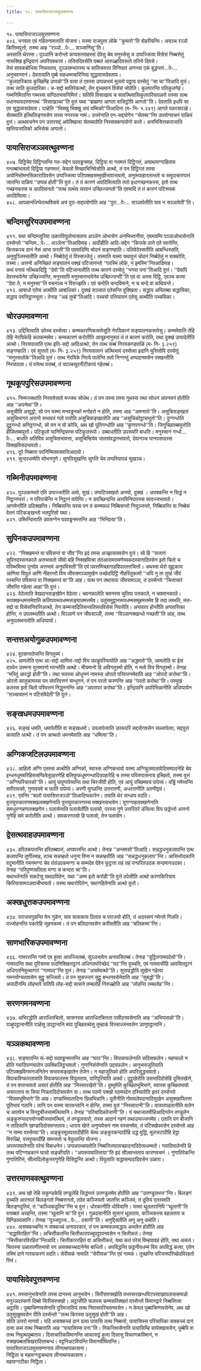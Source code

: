 ```yaml
---
title: १०. पायासिराजञ्ञसुत्तवण्णना

---
```

१०. पायासिराजञ्ञसुत्तवण्णना  
४०६. भगवता एवं गहितनामत्ताति योजना। यस्मा राजपुत्ता लोके ‘‘कुमारो’’ति वोहरीयन्ति। अयञ्च रञ्ञो कित्तिमपुत्तो, तस्मा आह ‘‘रञ्ञो…पे॰… सञ्जानिंसू’’ति।  
अस्साति थेरस्स। पुञ्ञानि करोन्तो कप्पसतसहस्सं देवेसु चेव मनुस्सेसु च उप्पज्जित्वा विसेसं निब्बत्तेतुं नासक्खि इन्द्रियानं अपरिपक्कत्ता। ततियदिवसेति पब्बतं आरुळ्हदिवसतो ततिये दिवसे।  
तेसं सावकबोधिया नियतताय, पुञ्ञसम्भारस्स च सातिसयत्ता विनिपातं अगन्त्वा एकं बुद्धन्तरं…पे॰… अनुभवन्तानं। देवतायाति पुब्बे सहधम्मचारिनिया सुद्धावासदेवताय।  
‘‘कुलदारिकाय कुच्छिम्हि उप्पन्नो’’ति वत्वा तं एवस्स उप्पन्नभावं मूलतो पट्ठाय दस्सेतुं ‘‘सा चा’’तिआदि वुत्तं। तत्थ साति कुलदारिका। च-सद्दो ब्यतिरेकत्थो, तेन वुच्चमानं विसेसं जोतेति। कुलघरन्ति पतिकुलगेहं। गब्भनिमित्तन्ति गब्भस्स सण्ठितभावनिमित्तं। सतिपि विसाखाय च सावत्थिवासिकुलपरियापन्नत्ते तस्सा तत्थ पधानभावदस्सनत्थं ‘‘विसाखञ्चा’’ति वुत्तं यथा ‘‘ब्राह्मणा आगता वासिट्ठोपि आगतो’’ति। देवताति इधपि सा एव सुद्धावासदेवता। पञ्हेति ‘‘भिक्खु भिक्खु अयं वम्मिको’’तिआदिना (म॰ नि॰ १.२४९) आगते पन्नरसपञ्हे।  
सेतब्याति इत्थिलिङ्गवसेन तस्स नगरस्स नामं। उत्तरेनाति एन-सद्दयोगेन ‘‘सेतब्य’’न्ति उपयोगवचनं पाळियं वुत्तं। अत्थवचनेन पन उत्तरसद्दं अपेक्खित्वा सेतब्यतोति निस्सक्कप्पयोगो कतो। अनभिसित्तकराजाति खत्तियजातिको अभिसेकं अप्पत्तो।  


## पायासिराजञ्ञवत्थुवण्णना

४०७. दिट्ठियेव दिट्ठिगतन्ति गत-सद्देन पदवड्ढनमाह, दिट्ठिया वा गतमत्तं दिट्ठिगतं, अयाथावग्गाहिताय गन्तब्बाभावतो दिट्ठिया गहणमत्तं, केवलो मिच्छाभिनिवेसोति अत्थो, तं पन दिट्ठिगतं तस्स अयोनिसोमनसिकारादिवसेन उप्पज्जित्वा पटिपक्खसम्मुखीभावाभावतो, अनुरूपाहारलाभतो च समुदाचारप्पत्तं जातन्ति पाळियं ‘‘उप्पन्नं होती’’ति वुत्तं। तं तं कारणं अपदिसित्वाति ततो इधागच्छनकस्स, इतो तत्थ गच्छनकस्स च अपदिसनतो ‘‘तत्थ तत्थेव सत्तानं उच्छिज्जनतो’’ति एवमादि तं तं कारणं पटिरूपकं अपदिसित्वा।  
४०८. आपन्नानधिप्पेतत्थविसये अयं पुरा-सद्दपयोगोति आह ‘‘पुरा…पे॰… सञ्ञापेतीति याव न सञ्ञापेती’’ति।  


## चन्दिमसूरियउपमावण्णना

४११. यथा चन्दिमसूरिया उळारविपुलोभासताय अञ्ञेन ओभासेन अनभिभवनीया, एवमयम्पि पञ्ञाओभासेनाति दस्सेन्तो ‘‘चन्दिम…पे॰… अञ्ञेना’’तिआदिमाह। आदीहीति आदि-सद्देन ‘‘कित्तके ठाने एते पवत्तेन्ति, कित्तकञ्च ठानं नेसं आभा फरती’’ति एवमादिम्पि चोदनं सङ्गण्हाति। पलिवेठेस्सतीति आबन्धिस्सति, अनुयुञ्जिस्सतीति अत्थो। निब्बेठेतुं तं विस्सज्जेतुं। तस्माति यस्मा यथावुत्तं चोदनं निब्बेठेतुं न सक्कोति, तस्मा। अत्तनो अनिच्छितं सङ्घातनं पक्खं पटिजानन्तो ‘‘परस्मिं लोके, न इमस्मि’’न्तिआदिमाह।  
कथं पनायं नत्थिकदिट्ठि ‘‘देवो’’ति पटिजानातीति तत्थ कारणं दस्सेतुं ‘‘भगवा पना’’तिआदि वुत्तं। ‘‘देवापि देवत्तभावेनेव उच्छिज्जन्ति, मनुस्सापि मनुस्सत्तभावेनेव उच्छिज्जन्ती’’ति एवं वा अस्स दिट्ठि, एवञ्च कत्वा ‘‘देवा ते, न मनुस्सा’’ति वचनञ्च न विरुज्झति। एवं चन्देति चन्दविमाने, न च चन्दे वा कथियन्ते।  
४१२. आबाधो एतेसं अत्थीति आबाधिका। दुक्खं सञ्जातं एतेसन्ति दुक्खिता। सद्धाय अयितब्बा सद्धायिका, सद्धाय पवत्तिट्ठानभूता। तेनाह ‘‘अहं तुम्हे’’तिआदि। पच्चयो पत्तियायनं एतेसु अत्थीति पच्चयिका।  


## चोरउपमावण्णना

४१३. उद्दिसित्वाति उपेच्च दस्सेत्वा। कम्मकारणिकसत्तेसूति नेरयिकानं सङ्घातनकसत्तेसु। कम्ममेवाति तेहि तेहि नेरयिकेहि कतकम्ममेव। कम्मकारणं करोतीति आयूहनानुरूपं तं तं कारणं करोति, तथा दुक्खं उप्पादेतीति अत्थो। निरयपालाति एत्थ इति-सद्दो आदिअत्थो, तेन तत्थ सब्बं निरयकण्डपाळिं (म॰ नि॰ ३.२५९) सङ्गण्हाति। एवं सुत्ततो (म॰ नि॰ ३.२५९) निरयपालानं अत्थिभावं दस्सेत्वा इदानि युत्तितोपि दस्सेतुं ‘‘मनुस्सलोके’’तिआदि वुत्तं। तत्थ नेरयिके निरये पालेन्ति ततो निग्गन्तुं अप्पदानवसेन रक्खन्तीति निरयपाला। यं पनेत्थ वत्तब्बं, तं पपञ्चसूदनीटीकायं गहेतब्बं।  


## गूथकूपपुरिसउपमावण्णना

४१५. निम्मज्जथाति निरवसेसतो मज्जथ सोधेथ। तं पन तस्स तस्स गूथस्स तथा सोधनं अपनयनं होतीति आह ‘‘अपनेथा’’ति।  
असुचीति असुद्धो, सो पन यस्मा मनवड्ढनको मनोहरो न होति, तस्मा आह ‘‘अमनापो’’ति। असुचिसङ्खातं असुचिभागतं अत्तनो सभावतं गतो पत्तोति असुचिसङ्खातोति आह ‘‘असुचिकोट्ठासभूतो’’ति। दुग्गन्धोति दुट्ठगन्धो अनिट्ठगन्धो, सो पन न यो कोचि, अथ खो पूतिगन्धोति आह ‘‘कुणपगन्धो’’ति। जिगुच्छितब्बयुत्तोति हीळितब्बयुत्तो। पटिकूलो घानिन्द्रियस्स पटिकूलरूपो। उब्बाधतीति उपरूपरि बाधति। मनुस्सानं गन्धो…पे॰… बाधति अतिविय असुचिसभावत्ता, असुचिम्हियेव जातसंवद्धनभावतो, देवानञ्च घानपसादस्स तिक्खविसदभावतो।  
४१६. दूरे निब्बत्ता परनिम्मितवसवत्तिआदयो।  
४१९. सुन्दरधम्मेति सोभनगुणे। सुगतिसुखन्ति सुगति चेव तप्परियापन्नं सुखञ्च।  


## गब्भिनीउपमावण्णना

४२०. पुञ्ञकम्मतो एति उप्पज्जतीति अयो, सुखं। तप्पटिपक्खतो अनयो, दुक्खं । अपक्कन्ति न सिद्धं न निट्ठानप्पत्तं। न परिपाचेन्ति न निट्ठानं पापेन्ति। न उपच्छिन्दन्ति अत्तविनिपातस्स सावज्जभावतो। आगमेन्तीति उदिक्खन्ति। निब्बिसन्ति यस्स पन तं कम्मफलं निब्बिसन्तो नियुञ्जन्तो, निब्बिसन्ति वा निब्बेसं वेतनं पटिकङ्खन्तो भतपुरिसो यथा।  
४२१. उब्भिन्दित्वाति उपसग्गेन पदवड्ढनमत्तन्ति आह ‘‘भिन्दित्वा’’ति।  


## सुपिनकउपमावण्णना

४२२. ‘‘निक्खमन्तं वा पविसन्तं वा जीव’’न्ति इदं तस्स अज्झासयवसेन वुत्तं। सो हि ‘‘सत्तानं सुपिनदस्सनकाले अत्तभावतो जीवो बहि निक्खमित्वा तंतंआरामरामणेय्यकदस्सनादिवसेन इतो चितो च परिब्भमित्वा पुनदेव अत्तभावं अनुपविसती’’ति एवं पवत्तमिच्छागाहविपल्लत्तचित्तो। अथस्स थेरो खुद्दकाय आणिया विपुलं आणिं नीहरन्तो विय जीवसमञ्ञामुखेन उच्छेददिट्ठिं नीहरितुकामो ‘‘अपि नु ता तुय्हं जीवं पस्सन्ति पविसन्तं वा निक्खमन्तं वा’’ति आह। यत्थ पन तथारूपा जीवसमञ्ञा, तं दस्सेन्तो ‘‘चित्ताचारं जीवन्ति गहेत्वा आहा’’ति वुत्तं।  
४२३. वेठेत्वाति वेखदानसङ्खेपेन वेठेत्वा। चवनकालेति चवनस्स चुतिया पत्तकाले, न चवमानकाले। रूपक्खन्धमत्तमेवाति कतिपयरूपधम्मसङ्घातमत्तमेव। उतुसमुट्ठानरूपधम्मसमूहमत्तमेव हि तदा लब्भति, मत्त-सद्दो वा विसेसनिवत्तिअत्थो, तेन कम्मजादितिसन्ततिरूपविसेसं निवत्तेति। अप्पवत्ता होन्तीति अप्पवत्तिका होन्ति, न उपलब्भतीति अत्थो। विञ्ञाणे पन जीवसञ्ञी, तस्मा ‘‘विञ्ञाणक्खन्धो गच्छती’’ति आह, तत्थ अनुपलब्भनतोति अधिप्पायो।  


## सन्तत्तअयोगुळउपमावण्णना

४२४. वूपसन्ततेजन्ति विगतुस्मं।  
४२५. आमतोति एत्थ आ-सद्दो आमिस-सद्दो विय उपड्ढपरियायोति आह ‘‘अद्धमतो’’ति, आमतोति वा ईसं दरथेन उस्मना युत्तमरणो मरन्तोति अत्थो। मीयमानो हि अविगतुस्मो होति, न मतो विय विगतुस्मो। तेनाह ‘‘मरितुं आरद्धो होती’’ति। तथा रूपस्स ओधुननं नामस्स ओरतो परिवत्तनमेवाति आह ‘‘ओरतो करोथा’’ति। ओरतो कातुकामस्स पन संपरिवत्तनं सन्धुननं, तं पन परतो करणन्ति आह ‘‘परतो करोथा’’ति। परमुखं कतस्स इतो चितो परिवत्तनं निद्धुननन्ति आह ‘‘अपरापरं करोथा’’ति। इन्द्रियानि अपरिभिन्नानीति अधिप्पायेन ‘‘तञ्चायतनं न पटिसंवेदेती’’ति वुत्तं।  


## सङ्खधमउपमावण्णना

४२६. सङ्खं धमति, धमापेतीति वा सङ्खधमो। उपलापेत्वाति उपरूपरि सद्दयोगवसेन सल्लापेत्वा, सद्दयुत्तं कत्वाति अत्थो। तं पन अत्थतो धमनमेवाति आह ‘‘धमित्वा’’ति।  


## अग्गिकजटिलउपमावण्णना

४२८. आहितो अग्गि एतस्स अत्थीति अग्गिको, स्वास्स अग्गिकभावो यस्मा अग्गिहुतमालावेदिसम्पादनेहि चेव इन्धनधूमबरिहिससप्पितेलूपहरणेहि बलिपुप्फधूमगन्धादिउपहारेहि च तस्स पयिरुपासनाय इच्छितो, तस्मा वुत्तं ‘‘अग्गिपरिचारको’’ति। आयुं पापुणापेय्यन्ति यथा चिरजीवी होति, एवं आयुं पच्छिमवयं पापेय्यं। वड्ढिं गमेय्यन्ति सरीरावयवे, गुणावयवे च फातिं पापेय्यं। अरणी युगळन्ति उत्तरारणी, अधरारणीति अरणीद्वयं।  
४२९. एवन्ति ‘‘बालो पायासिराजञ्ञो’’तिआदिप्पकारेन। तयाति थेरं सन्धाय वदति। वुत्तयुत्तकारणमक्खलक्खणेनाति वुत्तयुत्तकारणस्स मक्खनसभावेन। युगग्गाहलक्खणेनाति समधुरग्गहणलक्खणेन। पलासेनाति पलासेतीति पलासो, परस्स गुणे उत्तरितरे डंसित्वा विय छड्डेन्तो अत्तनो गुणेहि समे करोतीति अत्थो। समकरणरसो हि पलासो, तेन पलासेन।  


## द्वेसत्थवाहउपमावण्णना

४३०. हरितकपत्तन्ति हरितब्बपत्तं, अप्पपत्तन्ति अत्थो। तेनाह ‘‘अन्तमसो’’तिआदि। सन्नद्धधनुकलापन्ति एत्थ कलापन्ति तूणीरमाह, तञ्च सन्नय्हतो धनुना विना न सन्नय्हतीति आह ‘‘सन्नद्धधनुकलाप’’न्ति। आसित्तोदकानि वटुमानीति गमनमग्गा चेव तंतंउदकमग्गा च सम्मदेव देवेन फुट्ठत्ता तहं तहं पग्घरितउदक सन्दमानउदका। तेनाह ‘‘परिपुण्णसलिला मग्गा च कन्दरा चा’’ति।  
यथाभतेनाति सकटेसु यथाठपितेन, यथा ‘‘अम्म इतो करोही’’ति वुत्ते ठपेसीति अत्थो करणकिरियाय किरियासामञ्ञवाचीभावतो। तस्मा यथारोपितेन, यथागहितेनाति अत्थो वुत्तो।  


## अक्खधुत्तकउपमावण्णना

४३४. पराजयगुळन्ति येन गुळेन, याय सलाकाय ठिताय च पराजयो होति, तं अदस्सनं गमेन्तो गिलति। पज्जोहनन्ति पकारेहि जुहनकम्मं। तं पन बलिदानवसेन करीयतीति आह ‘‘बलिकम्म’’न्ति।  


## साणभारिकउपमावण्णना

४३६. गामपत्तन्ति गामो एव हुत्वा आपज्जितब्बं, सुञ्ञभावेन अनावसितब्बं। तेनाह ‘‘वुट्ठितगामपदेसो’’ति। गामपदन्ति यथा पुरिसस्स पादनिक्खित्तट्ठानं अधिगतपरिच्छेदं ‘‘पद’’न्ति वुच्चति, एवं गामवासीहि आवसितट्ठानं अधिगतनिवुत्थागारं ‘‘गामपद’’न्ति वुत्तं। तेनाह ‘‘अयमेवत्थो’’ति। सुसन्नद्धोति सुखेन गहेत्वा गमनयोग्यतावसेन सुट्ठु सज्जितो। तं पन सुसज्जनं सुट्ठु बन्धनवसेनेवाति आह ‘‘सुबद्धो’’ति।  
अयादीनम्पि लोहभावे सतिपि लोह-सद्दो सासने तम्बलोहे निरुळ्होति आह ‘‘लोहन्ति तम्बलोह’’न्ति।  


## सरणगमनवण्णना

४३७. अभिरद्धोति आराधितचित्तो, सासनस्स आराधितचित्तता पसीदनवसेनाति आह ‘‘अभिप्पसन्नो’’ति। पञ्हुपट्ठानानीति पञ्हेसु उपट्ठानानि मया पुच्छितत्थेसु तुम्हाकं विस्सज्जनवसेन ञाणुपट्ठानानि।  


## यञ्ञकथावण्णना

४३८. सङ्घातन्ति सं-सद्दो पदवड्ढनमत्तन्ति आह ‘‘घात’’न्ति। विपाकफलेनाति सदिसफलेन। महप्फलो न होति गवादिपाणघातेन उपक्किलिट्ठभावतो। गुणानिसंसेनाति उद्दयफलेन। आनुभावजुतियाति पटिपक्खविगमनजनितेन सभावसङ्खातेन तेजेन। न महाजुतिको होति अपरिसुद्धभावतो। विपाकविप्फारतायाति विपाकफलस्स विपुलताय, पारिपूरियाति अत्थो। दुट्ठुखेत्तेति उसभादिदोसेहि दूसितखेत्ते, तं पन वप्पाभावतो असारं होतीति आह ‘‘निस्सारखेत्ते’’ति। दुब्भूमेति कुच्छितभूमिभागे, स्वास्स कुच्छितभावो असारताय वा सिया निन्नतादिदोसवसेन वा। तत्थ पठमो पक्खो पठमपदेन दस्सितोति इतरं दस्सेन्तो ‘‘विसमभूमिभागे’’ति आह। दण्डाभिघातादिना छिन्नभिन्नानि। पूतीनीति गोमयलेपदानादिसुखेन असुक्खापितत्ता पूतिभावं गतानि। तानि पन यस्मा सारवन्तानि न होन्ति, तस्मा वुत्तं ‘‘निस्सारानी’’ति। वातातपहतानीति वातेन च आतपेन च विनट्ठबीजसामत्थियानि। तेनाह ‘‘परियादिन्नतेजानी’’ति। यं यथाजातवीहिआदिगतेन तण्डुलेन अङ्कुरुप्पादनयोग्यबीजसामत्थियं, तं तण्डुलसारो, तस्स आदानं गहणं तथाउप्पज्जनमेव। एतानि पन बीजानि न तादिसानि खण्डादिदोसवन्तताय। धाराय खेत्ते अनुप्पवेसनं नाम वस्सनमेव, तं पटिक्खेपवसेन दस्सेन्तो आह ‘‘न सम्मा वस्सेय्या’’ति। अङ्कुरमूलपत्तादीहीति चेत्थ अङ्कुरकन्दादीहि उद्धं वुद्धिं, मूलजटादीहि हेट्ठा विरुळ्हिं, पत्तपुप्फादीहि समन्ततो च वेपुल्लन्ति योजना।  
अपरूपघातेनाति परेसं विबाधनेन। उप्पन्नपच्चयतोति निब्बत्तितघासच्छादनादिदेय्यधम्मतो। गवादिघातेनपि हि तत्थ पटिग्गाहकानं घासो सङ्कीयति। ‘‘अपरूपघातिताया’’ति इदं सीलवन्तताय कारणवचनं । गुणातिरेकन्ति गुणातिरित्तं, सीलादिलोकुत्तरगुणेहि विसिट्ठन्ति अत्थो। विपुलाति सद्धासम्पदादिवसेन उळारा।  


## उत्तरमाणववत्थुवण्णना

४३९. अथ खो तेहि सकुण्डकेहि तण्डुलेहि सिद्धंभत्तं उत्तण्डुलमेव होतीति आह ‘‘उत्तण्डुलभत्त’’न्ति। बिलङ्गं वुच्चति आरनालं बिलङ्गतो निब्बत्तनतो, तदेव कञ्जियतो जातन्ति कञ्जियं, तं दुतियं एतस्साति बिलङ्गदुतियं, तं ‘‘कञ्जिकदुतिय’’न्ति च वुत्तं। धोरकानीति धोवियानि। यस्मा थूलतरानिपि ‘‘थूलानी’’ति वत्तब्बतं अरहन्ति, तस्मा ‘‘थूलानि चा’’ति वुत्तं। गुळदसानीति सुत्तानं थूलताय, कञ्जिकस्स बहलताय च पिण्डितदसानि। तेनाह ‘‘पुञ्जपुञ्ज…पे॰… दसानी’’ति। अनुद्दिसतीति अनु अनु कथेति।  
४४०. असक्कच्चन्ति न सक्कच्चं अनादरकारं, तं पन कम्मफलसद्धाय अभावेन होतीति आह ‘‘सद्धाविरहित’’न्ति। अचित्तीकतन्ति चित्तीकारपच्चुपट्ठापनवसेन न चित्तीकतं। तेनाह ‘‘चित्तीकारविरहित’’न्तिआदि। चित्तीकाररहितं वा अचित्तीकतं, यथा कतं परेसं विम्हयावहं होति, तथा अकतं। चित्तस्स उळारपणीतभावो पन असक्कच्चदानेनेव बाधितो। अपविद्धन्ति छड्डनीयधम्मं विय अपविद्धं कत्वा, एतेन तस्मिं दाने गारवाकरणं वदति। सेरीसकं नामाति ‘‘सेरीसक’’न्ति एवं नामकं। तुच्छन्ति परिजनपरिच्छेदविरहतो रित्तं।  


## पायासिदेवपुत्तवण्णना

४४१. तस्सानुभावेनाति तस्स दानस्स आनुभावेन। सिरीसरुक्खोति पभस्सरखन्धविटपसाखापलाससम्पन्नो मनुञ्ञदस्सनो दिब्बो सिरीसरुक्खो। अट्ठासीति फलस्स कम्मसरिक्खतं दस्सेन्तो विमानद्वारे निब्बत्तित्वा अट्ठासि। पुब्बाचिण्णवसेनाति पुरिमजातियं तत्थ निवासपरिचयनवसेन। न केवलं पुब्बाचिण्णवसेनेव, अथ खो उतुसुखुमवसेन पीति दस्सेन्तो ‘‘तत्थ किरस्स उतुसुखं होती’’ति आह।  
सोति उत्तरो माणवो। यदि असक्कच्चं दानं दत्वा पायासि तत्थ निब्बत्तो, पायासिस्स परिचारिका सक्कच्चं दानं दत्वा कथं तत्थ निब्बत्ताति आह ‘‘पायासिस्स पना’’ति। निकन्तिवसेनाति पायासिम्हि सापेक्खावसेन, पुब्बेपि वा तत्थ निवुत्थपुब्बताय। दिसाचारिकविमानन्ति आकासट्ठं हुत्वा दिसासु विचरणकविमानं, न रुक्खपब्बतसिखरादिसम्बन्धं। वट्टनिअटवियन्ति विमानवीथियन्ति।  
पायासिराजञ्ञसुत्तवण्णनाय लीनत्थप्पकासना।  
निट्ठिता च महावग्गट्ठकथाय लीनत्थप्पकासना।  
महावग्गटीका निट्ठिता।  